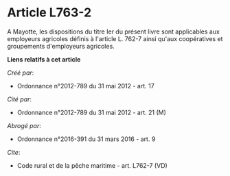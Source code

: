 # Article L763-2

A Mayotte, les dispositions du titre Ier du présent livre sont applicables aux employeurs agricoles définis à l'article L.
762-7 ainsi qu'aux coopératives et groupements d'employeurs agricoles.

**Liens relatifs à cet article**

_Créé par_:

  - Ordonnance n°2012-789 du 31 mai 2012 - art. 17

_Cité par_:

  - Ordonnance n°2012-789 du 31 mai 2012 - art. 21 (M)

_Abrogé par_:

  - Ordonnance n°2016-391 du 31 mars 2016 - art. 9

_Cite_:

  - Code rural et de la pêche maritime - art. L762-7 (VD)

